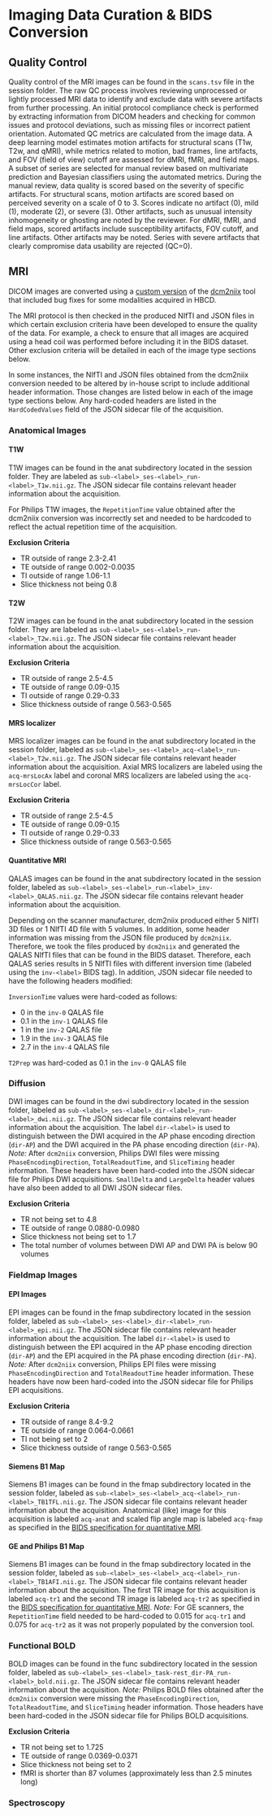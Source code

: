# Imaging Data Curation & BIDS Conversion

## Quality Control
Quality control of the MRI images can be found in the `scans.tsv` file in the session folder. The raw QC process involves reviewing unprocessed or lightly processed MRI data to identify and exclude data with severe artifacts from further processing. An initial protocol compliance check is performed by extracting information from DICOM headers and checking for common issues and protocol deviations, such as missing files or incorrect patient orientation. Automated QC metrics are calculated from the image data. A deep learning model estimates motion artifacts for structural scans (T1w, T2w, and qMRI), while metrics related to motion, bad frames, line artifacts, and FOV (field of view) cutoff are assessed for dMRI, fMRI, and field maps. A subset of series are selected for manual review based on multivariate prediction and Bayesian classifiers using the automated metrics. During the manual review, data quality is scored based on the severity of specific artifacts. For structural scans, motion artifacts are scored based on perceived severity on a scale of 0 to 3. Scores indicate no artifact (0), mild (1), moderate (2), or severe (3). Other artifacts, such as unusual intensity inhomogeneity or ghosting are noted by the reviewer. For dMRI, fMRI, and field maps, scored artifacts include susceptibility artifacts, FOV cutoff, and line artifacts. Other artifacts may be noted. Series with severe artifacts that clearly compromise data usability are rejected (QC=0).

## MRI
DICOM images are converted using a [custom version](https://github.com/rordenlab/dcm2niix/tree/c5caaa9f858b704b61d3ff4a7989282922dd712e) of the [dcm2niix](https://github.com/rordenlab/dcm2niix) tool that included bug fixes for some modalities acquired in HBCD.

The MRI protocol is then checked in the produced NIfTI and JSON files in which certain exclusion criteria have been developed to ensure the quality of the data. For example, a check to ensure that all images are acquired using a head coil was performed before including it in the BIDS dataset. Other exclusion criteria will be detailed in each of the image type sections below.

In some instances, the NIfTI and JSON files obtained from the dcm2niix conversion needed to be altered by in-house script to include additional header information. Those changes are listed below in each of the image type sections below. Any hard-coded headers are listed in the `HardCodedValues` field of the JSON sidecar file of the acquisition.

### Anatomical Images
#### T1W
T1W images can be found in the anat subdirectory located in the session folder. They are labeled as `sub-<label>_ses-<label>_run-<label>_T1w.nii.gz`. The JSON sidecar file contains relevant header information about the acquisition. 

For Philips T1W images, the `RepetitionTime` value obtained after the dcm2niix conversion was incorrectly set and needed to be hardcoded to reflect the actual repetition time of the acquisition. 

**Exclusion Criteria**    
- TR outside of range 2.3-2.41  
- TE outside of range 0.002-0.0035  
- TI outside of range 1.06-1.1  
- Slice thickness not being 0.8 

#### T2W
T2W images can be found in the anat subdirectory located in the session folder. They are labeled as `sub-<label>_ses-<label>_run-<label>_T2w.nii.gz`. The JSON sidecar file contains relevant header information about the acquisition. 

**Exclusion Criteria**    
- TR outside of range 2.5-4.5  
- TE outside of range 0.09-0.15  
- TI outside of range 0.29-0.33  
- Slice thickness outside of range 0.563-0.565

#### MRS localizer
MRS localizer images can be found in the anat subdirectory located in the session folder, labeled as `sub-<label>_ses-<label>_acq-<label>_run-<label>_T2w.nii.gz`. The JSON sidecar file contains relevant header information about the acquisition. Axial MRS localizers are labeled using the `acq-mrsLocAx` label and coronal MRS localizers are labeled using the `acq-mrsLocCor` label.

**Exclusion Criteria**
- TR outside of range 2.5-4.5  
- TE outside of range 0.09-0.15  
- TI outside of range 0.29-0.33  
- Slice thickness outside of range 0.563-0.565

#### Quantitative MRI
QALAS images can be found in the anat subdirectory located in the session folder, labeled as `sub-<label>_ses-<label>_run-<label>_inv-<label>_QALAS.nii.gz`. The JSON sidecar file contains relevant header information about the acquisition. 

Depending on the scanner manufacturer, dcm2niix produced either 5 NIfTI 3D files or 1 NIfTI 4D file with 5 volumes. In addition, some header information was missing from the JSON file produced by `dcm2niix`. Therefore, we took the files produced by `dcm2niix` and generated the QALAS NIfTI files that can be found in the BIDS dataset. Therefore, each QALAS series results in 5 NIfTI files with different inversion time (labeled using the `inv-<label>` BIDS tag). In addition, JSON sidecar file needed to have the following headers modified:

`InversionTime` values were hard-coded as follows:   
- 0 in the `inv-0` QALAS file  
- 0.1 in the `inv-1` QALAS file  
- 1 in the `inv-2` QALAS file  
- 1.9 in the `inv-3` QALAS file  
- 2.7 in the `inv-4` QALAS file  

`T2Prep` was hard-coded as 0.1 in the `inv-0` QALAS file

### Diffusion 
DWI images can be found in the dwi subdirectory located in the session folder, labeled as `sub-<label>_ses-<label>_dir-<label>_run-<label>_dwi.nii.gz`. The JSON sidecar file contains relevant header information about the acquisition. The label `dir-<label>` is used to distinguish between the DWI acquired in the AP phase encoding direction (`dir-AP`) and the DWI acquired in the PA phase encoding direction (`dir-PA`). *Note:* After `dcm2niix` conversion, Philips DWI files were missing `PhaseEncodingDirection`, `TotalReadoutTime`, and `SliceTiming` header information. These headers have been hard-coded into the JSON sidecar file for Philips DWI acquisitions. `SmallDelta` and `LargeDelta` header values have also been added to all DWI JSON sidecar files.

**Exclusion Criteria**
- TR not being set to 4.8  
- TE outside of range 0.0880-0.0980  
- Slice thickness not being set to 1.7  
- The total number of volumes between DWI AP and DWI PA is below 90 volumes

### Fieldmap Images
#### EPI Images
EPI images can be found in the fmap subdirectory located in the session folder, labeled as `sub-<label>_ses-<label>_dir-<label>_run-<label>_epi.nii.gz`. The JSON sidecar file contains relevant header information about the acquisition. The label `dir-<label>` is used to distinguish between the EPI acquired in the AP phase encoding direction (`dir-AP`) and the EPI acquired in the PA phase encoding direction (`dir-PA`). *Note:* After `dcm2niix` conversion, Philips EPI files were missing `PhaseEncodingDirection` and `TotalReadoutTime` header information. These headers have now been hard-coded into the JSON sidecar file for Philips EPI acquisitions.

**Exclusion Criteria**
- TR outside of range 8.4-9.2  
- TE outside of range 0.064-0.0661  
- TI not being set to 2  
- Slice thickness outside of range 0.563-0.565

#### Siemens B1 Map
Siemens B1 images can be found in the fmap subdirectory located in the session folder, labeled as `sub-<label>_ses-<label>_acq-<label>_run-<label>_TB1TFL.nii.gz`. The JSON sidecar file contains relevant header information about the acquisition. Anatomical (like) image for this acquisition is labeled `acq-anat` and scaled flip angle map is labeled `acq-fmap` as specified in the [BIDS specification for quantitative MRI](https://bids-specification.readthedocs.io/en/stable/appendices/qmri.html#tb1tfl-and-tb1rfm-specific-notes).

#### GE and Philips B1 Map
Siemens B1 images can be found in the fmap subdirectory located in the session folder, labeled as `sub-<label>_ses-<label>_acq-<label>_run-<label>_TB1AFI.nii.gz`. The JSON sidecar file contains relevant header information about the acquisition. The first TR image for this acquisition is labeled `acq-tr1` and the second TR image is labeled `acq-tr2` as specified in the [BIDS specification for quantitative MRI](https://bids-specification.readthedocs.io/en/stable/appendices/qmri.html#tb1tfl-and-tb1rfm-specific-notes). *Note:* For GE scanners, the `RepetitionTime` field needed to be hard-coded to 0.015 for `acq-tr1` and 0.075 for `acq-tr2` as it was not properly populated by the conversion tool.

### Functional BOLD
BOLD images can be found in the func subdirectory located in the session folder, labeled as `sub-<label>_ses-<label>_task-rest_dir-PA_run-<label>_bold.nii.gz`. The JSON sidecar file contains relevant header information about the acquisition. *Note:* Philips BOLD files obtained after the `dcm2niix` conversion were missing the `PhaseEncodingDirection`, `TotalReadoutTime`, and `SliceTiming` header information. Those headers have been hard-coded in the JSON sidecar file for Philips BOLD acquisitions.

**Exclusion Criteria**
- TR not being set to 1.725  
- TE outside of range 0.0369-0.0371  
- Slice thickness not being set to 2  
- fMRI is shorter than 87 volumes (approximately less than 2.5 minutes long)

### Spectroscopy
